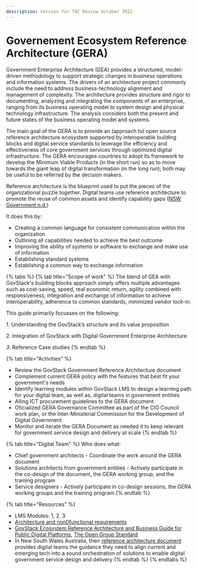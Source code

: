 ```yaml
---
description: Version for TAC Review October 2022
---
```


# Governement Ecosystem Reference Architecture (GERA)

Government Enterprise Architecture (GEA) provides a structured, model-driven methodology to support strategic changes in business operations and information systems. The drivers of an architecture project commonly include the need to address business-technology alignment and management of complexity. The architecture provides structure and rigor to documenting, analyzing and integrating the components of an enterprise, ranging from its business operating model to system design and physical technology infrastructure. The analysis considers both the present and future states of the business operating model and systems.

The main goal of the GERA is to provide an (approach to) open source reference architecture ecosystem supported by interoperable building blocks and digital service standards to leverage the efficiency and effectiveness of core government services through optimized digital infrastructure. The GERA encourages countries to adopt its framework to develop the Minimum Viable Products (in the short run) so as to move towards the giant leap of digital transformation (in the long run); both may be useful to be referred by the decision makers.

Reference architecture is the blueprint used to put the pieces of the organizational puzzle together. Digital teams use reference architecture to promote the reuse of common assets and identify capability gaps ([NSW Government n.d.](https://www.digital.nsw.gov.au/delivery/digital-service-toolkit/resources/technology-and-tools/reference-architecture))&#x20;

It does this by:&#x20;

* Creating a common language for consistent communication within the organization&#x20;
* Outlining all capabilities needed to achieve the best outcome&#x20;
* Improving the ability of systems or software to exchange and make use of information &#x20;
* Establishing standard systems&#x20;
* Establishing a common way to exchange information

{% tabs %}
{% tab title="Scope of work" %}
The blend of GEA with GovStack's building blocks approach simply offers multiple advantages such as cost-saving, speed, real economic return, agility combined with responsiveness, integration and exchange of information to achieve interoperability, adherence to common standards, minimized vendor lock-in.

This guide primarily focusses on the following:

1\.      Understanding the GovStack’s structure and its value proposition

2\.      Integration of GovStack with Digital Government Enterprise Architecture

_3._      Reference Case studies
{% endtab %}

{% tab title="Activities" %}
* Review the GovStack Government Reference Architecture document
* Complement current GERA policy with the features that best fit your government's needs
* Identify learning modules within GovStack LMS to design a learning path for your digital team, as well as, digital teams in government entities &#x20;
* Alling ICT procurement guidelines to the GERA document
* Oficialized GERA Governance Committee as part of the CIO Council work plan, or the Inter-Ministerial Commission for the Development of Digital Government&#x20;
* Monitor and iterate the GERA Document as needed it to keep relevant for government service design and delivery at scale&#x20;
{% endtab %}

{% tab title="Digital Team" %}
Who does what:

* Chief government architects - Coordinate the work around the GERA document&#x20;
* Solutions architects from government entities - Actively participate in the co-design of the document, the GERA working group, and the training program&#x20;
* Service designers - Actively participate in co-design sessions, the GERA working groups and the training program&#x20;
{% endtab %}

{% tab title="Resources" %}
* LMS Modules: 1, 2, 3 &#x20;
* [Architecture and non0functional requirements](http://localhost:5000/s/Mv07ks4AhtBDCIkO2zgW/building-blocks/architecture-and-nonfunctional-requirements)
* [GovStack Ecosystem Reference Architecture and Business Guide for Public Digital Platforms](https://docs.google.com/document/d/15hMyrGZHNPJkA0w2KdGpL59gXg2V6GyM/edit?usp=sharing\&ouid=107531587157017296326\&rtpof=true\&sd=true),  [The Open Group Standard](https://www.opengroup.org/)
* In New South Wales Australia, their [reference architecture document](https://www.digital.nsw.gov.au/delivery/digital-service-toolkit/resources/technology-and-tools/reference-architecture) provides digital teams the guidance they need to align current and emerging tech into a sound orchestration of solutions to enable digital government service design and delivery
{% endtab %}
{% endtabs %}







